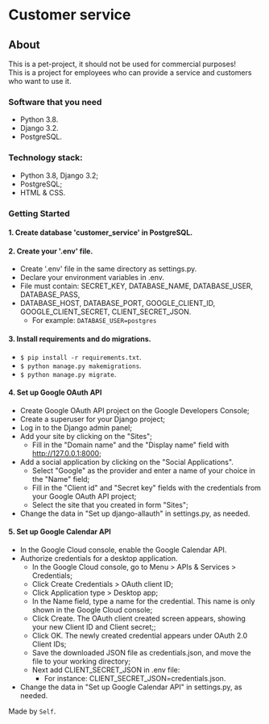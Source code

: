 # **Customer service**

## About
This is a pet-project, it should not be used for commercial purposes!
<br/>This is a project for employees who can provide a service and customers who want to use it.

### Software that you need
* Python 3.8.
* Django 3.2.
* PostgreSQL.

### Technology stack:
* Python 3.8, Django 3.2;
* PostgreSQL;
* HTML & CSS.

### Getting Started

#### 1. Create database 'customer_service' in PostgreSQL. 

#### 2. Create your '.env' file.
* Create '.env' file in the same directory as settings.py.
* Declare your environment variables in .env.
* File must contain: SECRET_KEY, DATABASE_NAME, DATABASE_USER, DATABASE_PASS, 
* DATABASE_HOST, DATABASE_PORT, GOOGLE_CLIENT_ID, GOOGLE_CLIENT_SECRET, CLIENT_SECRET_JSON.    
  * For example: `DATABASE_USER=postgres`

#### 3. Install requirements and do migrations.
* `$ pip install -r requirements.txt`.
* `$ python manage.py makemigrations`.
* `$ python manage.py migrate`.

#### 4. Set up Google OAuth API
* Create Google OAuth API project on the Google Developers Console;
* Create a superuser for your Django project;
* Log in to the Django admin panel;
* Add your site by clicking on the "Sites";
  * Fill in the "Domain name" and the "Display name" field with http://127.0.0.1:8000;
* Add a social application by clicking on the "Social Applications".
  * Select "Google" as the provider and enter a name of your choice in the "Name" field;
  * Fill in the "Client id" and "Secret key" fields with the credentials from your Google OAuth API project;
  * Select the site that you created in form "Sites";
* Change the data in "Set up django-allauth" in settings.py, as needed. 

#### 5. Set up Google Calendar API
* In the Google Cloud console, enable the Google Calendar API.
* Authorize credentials for a desktop application.
  * In the Google Cloud console, go to Menu > APIs & Services > Credentials;
  * Click Create Credentials > OAuth client ID;
  * Click Application type > Desktop app;
  * In the Name field, type a name for the credential. This name is only shown in the Google Cloud console;
  * Click Create. The OAuth client created screen appears, showing your new Client ID and Client secret;;
  * Click OK. The newly created credential appears under OAuth 2.0 Client IDs;
  * Save the downloaded JSON file as credentials.json, and move the file to your working directory;
  * Next add CLIENT_SECRET_JSON in .env file:
    * For instance: CLIENT_SECRET_JSON=credentials.json.
* Change the data in "Set up Google Calendar API" in settings.py, as needed. 

Made by `Self`.